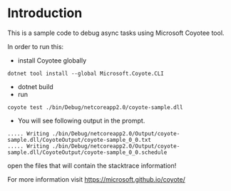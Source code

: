 # Introduction

This is a sample code to debug async tasks using Microsoft Coyotee tool.

In order to run this:

- install Coyotee globally
```
dotnet tool install --global Microsoft.Coyote.CLI
```

- dotnet build
- run 

````
coyote test ./bin/Debug/netcoreapp2.0/coyote-sample.dll

````


- You will see following output in the prompt.

```
..... Writing ./bin/Debug/netcoreapp2.0/Output/coyote-sample.dll/CoyoteOutput/coyote-sample_0_0.txt
..... Writing ./bin/Debug/netcoreapp2.0/Output/coyote-sample.dll/CoyoteOutput/coyote-sample_0_0.schedule
```

open the files that will contain the stacktrace information!

For more information visit https://microsoft.github.io/coyote/